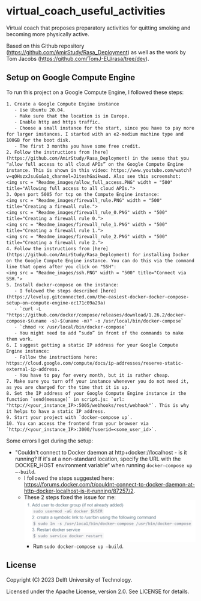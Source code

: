 # virtual_coach_useful_activities
Virtual coach that proposes preparatory activities for quitting smoking and becoming more physically active.


Based on this Github repository (https://github.com/AmirStudy/Rasa_Deployment) as well as the work by Tom Jacobs (https://github.com/TomJ-EU/rasa/tree/dev).


## Setup on Google Compute Engine

To run this project on a Google Compute Engine, I followed these steps:

	1. Create a Google Compute Engine instance 
	   - Use Ubuntu 20.04.
	   - Make sure that the location is in Europe.
	   - Enable http and https traffic.
	   - Choose a small instance for the start, since you have to pay more for larger instances. I started with an e2-medium machine type and 100GB for the boot disk.
	   - The first 3 months you have some free credit.
	2. Follow the instructions from [here](https://github.com/AmirStudy/Rasa_Deployment) in the sense that you “allow full access to all cloud APIs” on the Google Compute Engine instance. This is shown in this video: https://www.youtube.com/watch?v=qOHszxJsuGs&ab_channel=JiteshGaikwad. Also see this screenshot:
	<img src = "Readme_images/allow_full_access.PNG" width = "500" title="Allowing full access to all cloud APIs.">
	3. Open port 5005 for tcp on the Compute Engine instance:
	<img src = "Readme_images/firewall_rule.PNG" width = "500" title="Creating a firewall rule.">
	<img src = "Readme_images/firewall_rule_0.PNG" width = "500" title="Creating a firewall rule 0.">
	<img src = "Readme_images/firewall_rule_1.PNG" width = "500" title="Creating a firewall rule 1.">
	<img src = "Readme_images/firewall_rule_2.PNG" width = "500" title="Creating a firewall rule 2.">
	4. Follow the instructions from [here](https://github.com/AmirStudy/Rasa_Deployment) for installing Docker on the Google Compute Engine instance. You can do this via the command line that opens after you click on "SSH":
	<img src = "Readme_images/ssh.PNG" width = "500" title="Connect via SSH.">
	5. Install docker-compose on the instance:
	   - I folowed the steps described [here](https://levelup.gitconnected.com/the-easiest-docker-docker-compose-setup-on-compute-engine-ec171c09a29a)
	   - `curl -L "https://github.com/docker/compose/releases/download/1.26.2/docker-compose-$(uname -s)-$(uname -m)" -o /usr/local/bin/docker-compose`
	   - `chmod +x /usr/local/bin/docker-compose`
	   - You might need to add “sudo” in front of the commands to make them work.
	6. I suggest getting a static IP address for your Google Compute Engine instance:
	   - Follow the instructions here: https://cloud.google.com/compute/docs/ip-addresses/reserve-static-external-ip-address.
	   - You have to pay for every month, but it is rather cheap.
	7. Make sure you turn off your instance whenever you do not need it, as you are charged for the time that it is up.
	8. Set the IP address of your Google Compute Engine instance in the function `send(message)` in script.js: `url: "http://<your_instance_IP>:5005/webhooks/rest/webhook"`. This is why it helps to have a static IP address.
	9. Start your project with `docker-compose up`.
	10. You can access the frontend from your browser via `http://<your_instance_IP>:3000/?userid=<some_user_id>`.


Some errors I got during the setup:
   - "Couldn't connect to Docker daemon at http+docker://localhost - is it running? If it's at a non-standard location, specify the URL with the DOCKER_HOST environment variable“ when running `docker-compose up –-build`.
      - I followed the steps suggested here: https://forums.docker.com/t/couldnt-connect-to-docker-daemon-at-http-docker-localhost-is-it-running/87257/2.
	  - These 2 steps fixed the issue for me:
	     <img src = "Readme_images/error_build.PNG" width = "500" title="docker-compose up --build error.">
		 - Run `sudo docker-compose up –build`. 


## License

Copyright (C) 2023 Delft University of Technology.

Licensed under the Apache License, version 2.0. See LICENSE for details.

